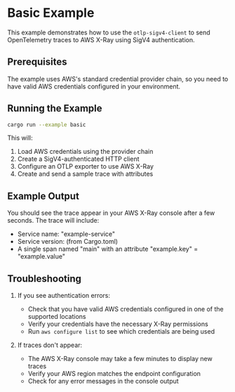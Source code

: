 # Basic Example

This example demonstrates how to use the `otlp-sigv4-client` to send OpenTelemetry traces to AWS X-Ray using SigV4 authentication.

## Prerequisites

The example uses AWS's standard credential provider chain, so you need to have valid AWS credentials configured in your environment.

## Running the Example

```bash
cargo run --example basic
```

This will:
1. Load AWS credentials using the provider chain
2. Create a SigV4-authenticated HTTP client
3. Configure an OTLP exporter to use AWS X-Ray
4. Create and send a sample trace with attributes

## Example Output

You should see the trace appear in your AWS X-Ray console after a few seconds. The trace will include:
- Service name: "example-service"
- Service version: (from Cargo.toml)
- A single span named "main" with an attribute "example.key" = "example.value"

## Troubleshooting

1. If you see authentication errors:
   - Check that you have valid AWS credentials configured in one of the supported locations
   - Verify your credentials have the necessary X-Ray permissions
   - Run `aws configure list` to see which credentials are being used

2. If traces don't appear:
   - The AWS X-Ray console may take a few minutes to display new traces
   - Verify your AWS region matches the endpoint configuration
   - Check for any error messages in the console output